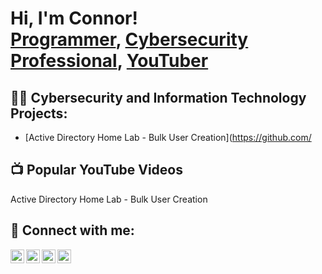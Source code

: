 <h1>Hi, I'm Connor! <br/><a href="https://github.com/joshmadakor1">Programmer</a>, <a href="https://www.linkedin.com/in/joshmadakor/">Cybersecurity Professional</a>, <a href="https://www.youtube.com/c/joshmadakor">YouTuber</a></h1>

<h2>👨‍💻 Cybersecurity and Information Technology Projects:</h2>

  - [Active Directory Home Lab - Bulk User Creation](https://github.com/


<h2>📺 Popular YouTube Videos</h2>

Active Directory Home Lab - Bulk User Creation

<h2> 🤳 Connect with me:</h2>

[<img align="left" alt="ConnorWalsh | YouTube" width="22px" src="https://cdn.jsdelivr.net/npm/simple-icons@v3/icons/youtube.svg" />][youtube]
[<img align="left" alt="ConnorWalsh | Twitter" width="22px" src="https://cdn.jsdelivr.net/npm/simple-icons@v3/icons/twitter.svg" />][twitter]
[<img align="left" alt="ConnorWalsh | LinkedIn" width="22px" src="https://cdn.jsdelivr.net/npm/simple-icons@v3/icons/linkedin.svg" />][linkedin]
[<img align="left" alt="ConnorWalsh | Instagram" width="22px" src="https://cdn.jsdelivr.net/npm/simple-icons@v3/icons/instagram.svg" />][instagram]

[twitter]: https://twitter.com/walshcon000
[youtube]: https://www.youtube.com/channel/UCXdBE-axXatdmcPlk_5DKVQ
[instagram]: https://www.instagram.com/connor__walsh__/
[linkedin]: https://www.linkedin.com/in/connor-walsh-254839186/

<!--
**joshmadakor1/joshmadakor1** is a ✨ _special_ ✨ repository because its `README.md` (this file) appears on your GitHub profile.

Here are some ideas to get you started:

- 🔭 I’m currently working on ...
- 🌱 I’m currently learning ...
- 👯 I’m looking to collaborate on ...
- 🤔 I’m looking for help with ...
- 💬 Ask me about ...
- 📫 How to reach me: ...
- 😄 Pronouns: ...
- ⚡ Fun fact: ...
-->

